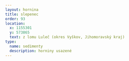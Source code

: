 ```yaml
---
layout: hornina
title: slepenec
order: 93
location:
  x: 1155301
  y: 573865
  text: z lomu Luleč (okres Vyškov, Jihomoravský kraj)
type:
  name: sedimenty
  description: horniny usazené
---
```


